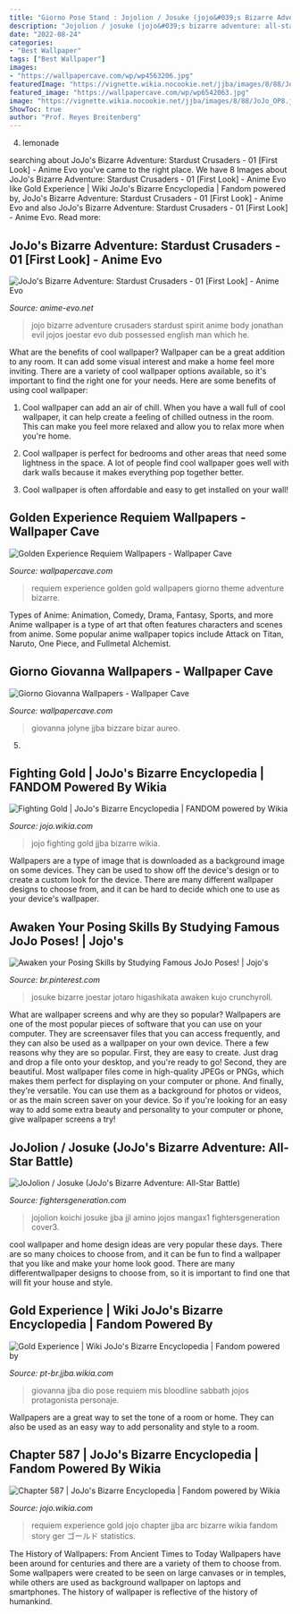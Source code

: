 ```yaml
---
title: "Giorno Pose Stand : Jojolion / Josuke (jojo&#039;s Bizarre Adventure: All-star Battle)"
description: "Jojolion / josuke (jojo&#039;s bizarre adventure: all-star battle)"
date: "2022-08-24"
categories:
- "Best Wallpaper"
tags: ["Best Wallpaper"]
images:
- "https://wallpapercave.com/wp/wp4563206.jpg"
featuredImage: "https://vignette.wikia.nocookie.net/jjba/images/8/88/JoJo_OP8.jpg/revision/latest?cb=20181015010421"
featured_image: "https://wallpapercave.com/wp/wp6542063.jpg"
image: "https://vignette.wikia.nocookie.net/jjba/images/8/88/JoJo_OP8.jpg/revision/latest?cb=20181015010421"
ShowToc: true
author: "Prof. Reyes Breitenberg"
---
```



4. lemonade 

	

		
searching about JoJo&#039;s Bizarre Adventure: Stardust Crusaders - 01 [First Look] - Anime Evo you've came to the right place. We have 8 Images about JoJo&#039;s Bizarre Adventure: Stardust Crusaders - 01 [First Look] - Anime Evo like Gold Experience | Wiki JoJo&#039;s Bizarre Encyclopedia | Fandom powered by, JoJo&#039;s Bizarre Adventure: Stardust Crusaders - 01 [First Look] - Anime Evo and also JoJo&#039;s Bizarre Adventure: Stardust Crusaders - 01 [First Look] - Anime Evo. Read more:
		
    
## JoJo&#039;s Bizarre Adventure: Stardust Crusaders - 01 [First Look] - Anime Evo

<img loading=lazy src="http://www.anime-evo.net/wp-content/uploads/2014/04/JoJoSC_01_10.jpg" onerror="this.onerror=null;this.src='https://tse4.mm.bing.net/th?id=OIP.HcbZAg0nYXxZ8p05tQfAfwHaEK&amp;pid=15.1';" alt="JoJo&#039;s Bizarre Adventure: Stardust Crusaders - 01 [First Look] - Anime Evo">

_Source: anime-evo.net_

>jojo bizarre adventure crusaders stardust spirit anime body jonathan evil jojos joestar evo dub possessed english man which he. 

	

What are the benefits of cool wallpaper?
Wallpaper can be a great addition to any room. It can add some visual interest and make a home feel more inviting. There are a variety of cool wallpaper options available, so it's important to find the right one for your needs. Here are some benefits of using cool wallpaper: 
1. Cool wallpaper can add an air of chill. When you have a wall full of cool wallpaper, it can help create a feeling of chilled outness in the room. This can make you feel more relaxed and allow you to relax more when you're home. 

2. Cool wallpaper is perfect for bedrooms and other areas that need some lightness in the space. A lot of people find cool wallpaper goes well with dark walls because it makes everything pop together better. 

3. Cool wallpaper is often affordable and easy to get installed on your wall!

    
## Golden Experience Requiem Wallpapers - Wallpaper Cave

<img loading=lazy src="https://wallpapercave.com/wp/wp6542063.jpg" onerror="this.onerror=null;this.src='https://tse4.mm.bing.net/th?id=OIP.ABj7vL5FpFKYA3hwTJzE_wHaEK&amp;pid=15.1';" alt="Golden Experience Requiem Wallpapers - Wallpaper Cave">

_Source: wallpapercave.com_

>requiem experience golden gold wallpapers giorno theme adventure bizarre. 

	

Types of Anime: Animation, Comedy, Drama, Fantasy, Sports, and more
Anime wallpaper is a type of art that often features characters and scenes from anime. Some popular anime wallpaper topics include Attack on Titan, Naruto, One Piece, and Fullmetal Alchemist.

    
## Giorno Giovanna Wallpapers - Wallpaper Cave

<img loading=lazy src="https://wallpapercave.com/wp/wp4563206.jpg" onerror="this.onerror=null;this.src='https://tse4.mm.bing.net/th?id=OIP.6vjYQNsmasntlIOmqHo4XQHaLI&amp;pid=15.1';" alt="Giorno Giovanna Wallpapers - Wallpaper Cave">

_Source: wallpapercave.com_

>giovanna jolyne jjba bizzare bizar aureo. 

	

5.

    
## Fighting Gold | JoJo&#039;s Bizarre Encyclopedia | FANDOM Powered By Wikia

<img loading=lazy src="https://vignette.wikia.nocookie.net/jjba/images/8/88/JoJo_OP8.jpg/revision/latest?cb=20181015010421" onerror="this.onerror=null;this.src='https://tse4.mm.bing.net/th?id=OIP.m8M7gvsyqvM0N3yUHYJlrwHaGg&amp;pid=15.1';" alt="Fighting Gold | JoJo&#039;s Bizarre Encyclopedia | FANDOM powered by Wikia">

_Source: jojo.wikia.com_

>jojo fighting gold jjba bizarre wikia. 

	

Wallpapers are a type of image that is downloaded as a background image on some devices. They can be used to show off the device's design or to create a custom look for the device. There are many different wallpaper designs to choose from, and it can be hard to decide which one to use as your device's wallpaper.

    
## Awaken Your Posing Skills By Studying Famous JoJo Poses! | Jojo&#039;s

<img loading=lazy src="https://i.pinimg.com/736x/15/36/4f/15364fefbbb00078f83441837bce8939.jpg" onerror="this.onerror=null;this.src='https://tse4.mm.bing.net/th?id=OIP.f-EAB7pbK4SIHz0iKWLgCgAAAA&amp;pid=15.1';" alt="Awaken your Posing Skills by Studying Famous JoJo Poses! | Jojo&#039;s">

_Source: br.pinterest.com_

>josuke bizarre joestar jotaro higashikata awaken kujo crunchyroll. 

	

What are wallpaper screens and why are they so popular?
Wallpapers are one of the most popular pieces of software that you can use on your computer. They are screensaver files that you can access frequently, and they can also be used as a wallpaper on your own device. There a few reasons why they are so popular. First, they are easy to create. Just drag and drop a file onto your desktop, and you're ready to go! Second, they are beautiful. Most wallpaper files come in high-quality JPEGs or PNGs, which makes them perfect for displaying on your computer or phone. And finally, they're versatile. You can use them as a background for photos or videos, or as the main screen saver on your device. So if you're looking for an easy way to add some extra beauty and personality to your computer or phone, give wallpaper screens a try!

    
## JoJolion / Josuke (JoJo&#039;s Bizarre Adventure: All-Star Battle)

<img loading=lazy src="http://fightersgeneration.com/nf8/char3/jojolion-cover3.jpg" onerror="this.onerror=null;this.src='https://tse2.mm.bing.net/th?id=OIP.NjCgw6P-bgzCbzYiJnSTCgHaLt&amp;pid=15.1';" alt="JoJolion / Josuke (JoJo&#039;s Bizarre Adventure: All-Star Battle)">

_Source: fightersgeneration.com_

>jojolion koichi josuke jjba jjl amino jojos mangax1 fightersgeneration cover3. 

	

cool wallpaper and home design ideas are very popular these days. There are so many choices to choose from, and it can be fun to find a wallpaper that you like and make your home look good. There are many differentwallpaper designs to choose from, so it is important to find one that will fit your house and style.

    
## Gold Experience | Wiki JoJo&#039;s Bizarre Encyclopedia | Fandom Powered By

<img loading=lazy src="http://vignette3.wikia.nocookie.net/jjba/images/8/8d/Gold_Experience_colorido.png/revision/latest?cb=20150312035413&amp;path-prefix=pt-br" onerror="this.onerror=null;this.src='https://tse4.mm.bing.net/th?id=OIP.zNIN5fortr6vWHCScXdFzQHaLo&amp;pid=15.1';" alt="Gold Experience | Wiki JoJo&#039;s Bizarre Encyclopedia | Fandom powered by">

_Source: pt-br.jjba.wikia.com_

>giovanna jjba dio pose requiem mis bloodline sabbath jojos protagonista personaje. 

	

Wallpapers are a great way to set the tone of a room or home. They can also be used as an easy way to add personality and style to a room.

    
## Chapter 587 | JoJo&#039;s Bizarre Encyclopedia | Fandom Powered By Wikia

<img loading=lazy src="http://vignette1.wikia.nocookie.net/jjba/images/4/4d/Chapter_587.jpg/revision/latest?cb=20140816072345" onerror="this.onerror=null;this.src='https://tse2.mm.bing.net/th?id=OIP.B7uzhuXQ0WDtRwUAtJ-nCQHaLZ&amp;pid=15.1';" alt="Chapter 587 | JoJo&#039;s Bizarre Encyclopedia | Fandom powered by Wikia">

_Source: jojo.wikia.com_

>requiem experience gold jojo chapter jjba arc bizarre wikia fandom story ger ゴールド statistics. 

	

The History of Wallpapers: From Ancient Times to Today
Wallpapers have been around for centuries and there are a variety of them to choose from. Some wallpapers were created to be seen on large canvases or in temples, while others are used as background wallpaper on laptops and smartphones. The history of wallpaper is reflective of the history of humankind.

